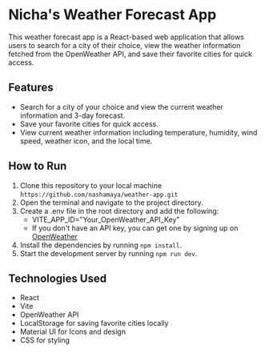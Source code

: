 # Nicha's Weather Forecast App

This weather forecast app is a React-based web application that allows users to search for a city of their choice, view the weather information fetched from the OpenWeather API, and save their favorite cities for quick access.

## Features

- Search for a city of your choice and view the current weather information and 3-day forecast.
- Save your favorite cities for quick access.
- View current weather information including temperature, humidity, wind speed, weather icon, and the local time.

## How to Run

1. Clone this repository to your local machine `https://github.com/nashamaya/weather-app.git`
2. Open the terminal and navigate to the project directory.
3. Create a .env file in the root directory and add the following:
   - VITE_APP_ID="Your_OpenWeather_API_Key"
   - If you don't have an API key, you can get one by signing up on [OpenWeather](https://openweathermap.org/)
4. Install the dependencies by running `npm install`.
5. Start the development server by running `npm run dev`.

## Technologies Used

- React
- Vite
- OpenWeather API
- LocalStorage for saving favorite cities locally
- Material UI for Icons and design
- CSS for styling
